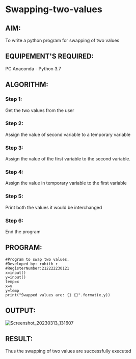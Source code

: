 # Swapping-two-values
## AIM:
To write a python program for swapping of two values
## EQUIPEMENT'S REQUIRED: 
PC
Anaconda - Python 3.7
## ALGORITHM: 
### Step 1:
Get the two values from the user
### Step 2: 
Assign the value of second variable to a temporary variable 
### Step 3: 
Assign the value of the first variable to the second variable.
### Step 4:  
Assign the value in temporary variable to the first variable
### Step 5: 
Print both the values it would be interchanged
### Step 6: 
End the program
## PROGRAM:
```
#Program to swap two values.
#Developed by: rohith r
#RegisterNumber:212222230121
x=input()
y=input()
temp=x
x=y
y=temp
print("Swapped values are: {} {}".format(x,y))
```
## OUTPUT:
![Screenshot_20230313_131607](https://user-images.githubusercontent.com/119394126/224638620-145a9fb4-3331-4fca-ad81-12b418549124.png)


## RESULT:
Thus the swapping of two values are successfully executed



